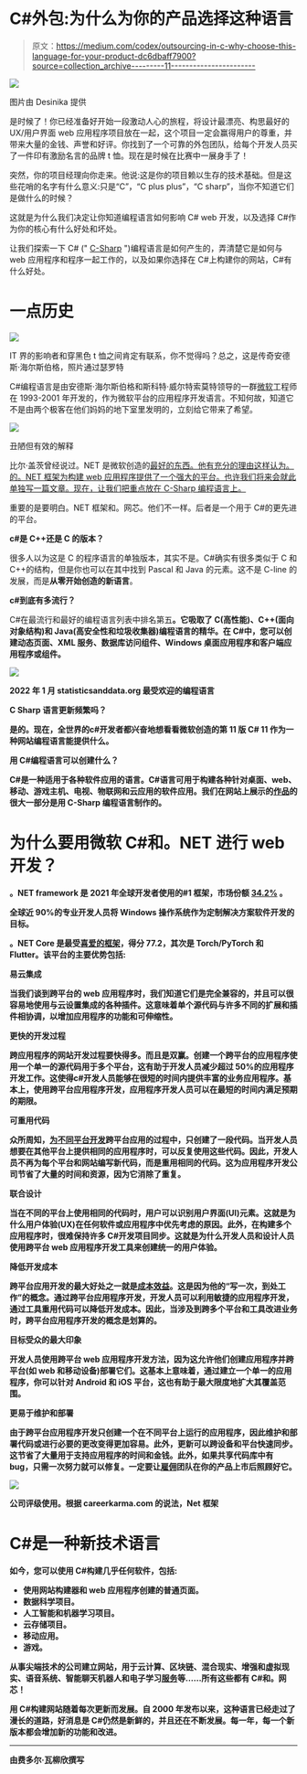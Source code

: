# C#外包:为什么为你的产品选择这种语言

> 原文：<https://medium.com/codex/outsourcing-in-c-why-choose-this-language-for-your-product-dc6dbaff7900?source=collection_archive---------11----------------------->

![](img/1e8018028ba56b1d9da4db1a4eaacaf9.png)

图片由 Desinika 提供

是时候了！你已经准备好开始一段激动人心的旅程，将设计最漂亮、构思最好的 UX/用户界面 web 应用程序项目放在一起，这个项目一定会赢得用户的尊重，并带来大量的金钱、声誉和好评。你找到了一个可靠的外包团队，给每个开发人员买了一件印有激励名言的品牌 t 恤。现在是时候在比赛中一展身手了！

突然，你的项目经理向你走来。他说:这是你的项目赖以生存的技术基础。但是这些花哨的名字有什么意义:只是“C”，“C plus plus”，“C sharp”，当你不知道它们是做什么的时候？

这就是为什么我们决定让你知道编程语言如何影响 C# web 开发，以及选择 C#作为你的核心有什么好处和坏处。

让我们探索一下 C# (" [C-Sharp](https://shakuro.com/c-sharp) ")编程语言是如何产生的，弄清楚它是如何与 web 应用程序和程序一起工作的，以及如果你选择在 C#上构建你的网站，C#有什么好处。

# 一点历史

![](img/b30c517be759bd0217680a429a16ef43.png)

IT 界的影响者和穿黑色 t 恤之间肯定有联系，你不觉得吗？总之，这是传奇安德斯·海尔斯伯格，照片通过瑟罗特

C#编程语言是由安德斯·海尔斯伯格和斯科特·威尔特索莫特领导的一群[微软](https://devblogs.microsoft.com/dotnet/welcome-to-csharp-10/)工程师在 1993-2001 年开发的，作为微软平台的应用程序开发语言。不知何故，知道它不是由两个极客在他们妈妈的地下室里发明的，立刻给它带来了希望。

![](img/8a12f8c9696c7724a30f96ef6fd3bc4a.png)

丑陋但有效的解释

比尔·盖茨曾经说过。NET 是微软创造的[最好的东西。他有充分的理由这样认为。的。NET 框架为构建 web 应用程序提供了一个强大的平台。也许我们将来会就此单独写一篇文章。现在，让我们把重点放在 C-Sharp 编程语言上。](https://visualstudiomagazine.com/articles/2022/02/16/birth-of-net.aspx)

重要的是要明白。NET 框架和。网芯。他们不一样。后者是一个用于 C#的更先进的平台。

**c#是 C++还是 C 的版本？**

很多人以为这是 C 的程序语言的单独版本，其实不是。C#确实有很多类似于 C 和 C++的结构，但是你也可以在其中找到 Pascal 和 Java 的元素。这不是 C-line 的发展，而是**从零开始创造的新语言**。

**c#到底有多流行？**

C#在最流行和最好的编程语言列表中排名第五[](https://statisticsanddata.org/data/the-most-popular-programming-languages-1965-2022-new-update/)**。它吸取了 C(高性能)、C++(面向对象结构)和 Java(高安全性和垃圾收集器)编程语言的精华。在 C#中，您可以创建动态页面、XML 服务、数据库访问组件、Windows 桌面应用程序和客户端应用程序或组件。**

**![](img/b66fab672743d9868d0122230a629e5e.png)**

**2022 年 1 月 statisticsanddata.org 最受欢迎的编程语言**

****C Sharp 语言更新频繁吗？****

**是的。现在，全世界的с#开发者都兴奋地想看看微软创造的第 11 版 C# 11 作为一种网站编程语言能提供什么。**

****用 C#编程语言可以创建什么？****

**C#是一种适用于各种软件应用的语言。C#语言可用于构建各种针对桌面、web、移动、游戏主机、电视、物联网和云应用的软件应用。我们在网站上展示的[作品](https://shakuro.com/works)的很大一部分是用 C-Sharp 编程语言制作的。**

# **为什么要用微软 C#和。NET 进行 web 开发？**

**。NET framework 是 2021 年全球开发者使用的#1 框架，市场份额 [34.2%](https://www.statista.com/statistics/793840/worldwide-developer-survey-most-used-frameworks/) 。**

**全球近 90%的专业开发人员将 Windows 操作系统作为定制解决方案软件开发的目标。**

**。NET Core 是最受[喜爱的框架](https://visualstudiomagazine.com/articles/2021/08/03/so-survey-2021.aspx)，得分 77.2，其次是 Torch/PyTorch 和 Flutter。该平台的主要优势包括:**

****易云集成****

**当我们谈到跨平台的 web 应用程序时，我们知道它们是完全兼容的，并且可以很容易地使用与云设置集成的各种插件。这意味着单个源代码与许多不同的扩展和插件相协调，以增加应用程序的功能和可伸缩性。**

****更快的开发过程****

**跨应用程序的网站开发过程要快得多。而且是双赢。创建一个跨平台的应用程序使用一个单一的源代码用于多个平台，这有助于开发人员减少超过 50%的应用程序开发工作。这使得с#开发人员能够在很短的时间内提供丰富的业务应用程序。基本上，使用跨平台应用程序开发，应用程序开发人员可以在最短的时间内满足预期的期限。**

****可重用代码****

**众所周知，[为不同平台开发](https://shakuro.com/blog/interview-with-a-back-end-developer-what-makes-a-good-code)跨平台应用的过程中，只创建了一段代码。当开发人员想要在其他平台上提供相同的应用程序时，可以反复使用这些代码。因此，开发人员不再为每个平台和网站编写新代码，而是重用相同的代码。这为应用程序开发公司节省了大量的时间和资源，因为它消除了重复。**

****联合设计****

**当在不同的平台上使用相同的代码时，用户可以识别用户界面(UI)元素。这就是为什么用户体验(UX)在任何软件或应用程序中优先考虑的原因。此外，在构建多个应用程序时，很难保持许多 C#开发项目同步。这就是为什么开发人员和设计人员使用跨平台 web 应用程序开发工具来创建统一的用户体验。**

****降低开发成本****

**跨平台应用开发的最大好处之一就是[成本效益](https://shakuro.com/project-calculator)。这是因为他的“写一次，到处工作”的概念。通过跨平台应用程序开发，开发人员可以利用敏捷的应用程序开发，通过工具重用代码可以降低开发成本。因此，当涉及到跨多个平台和工具改进业务时，跨平台应用程序开发的概念是划算的。**

****目标受众的最大印象****

**开发人员使用跨平台 web 应用程序开发方法，因为这允许他们创建应用程序并跨平台(如 web 和移动设备)部署它们。这基本上意味着，通过建立一个单一的应用程序，你可以针对 Android 和 iOS 平台，这也有助于最大限度地扩大其覆盖范围。**

****更易于维护和部署****

**由于跨平台应用程序开发只创建一个在不同平台上运行的应用程序，因此维护和部署代码或进行必要的更改变得更加容易。此外，更新可以跨设备和平台快速同步。这节省了大量用于支持应用程序的时间和金钱。此外，如果共享代码库中有 bug，只需一次努力就可以修复。一定要让[雇佣](https://shakuro.com/wordpress)团队在你的产品上市后照顾好它。**

**![](img/cd870a6dc3325761a9bea0a320e512e5.png)**

**公司评级使用。根据 careerkarma.com 的说法，Net 框架**

# **C#是一种新技术语言**

**如今，您可以使用 C#构建几乎任何软件，包括:**

*   **使用网站构建器和 web 应用程序创建的普通页面。**
*   **数据科学项目。**
*   **人工智能和机器学习项目。**
*   **云存储项目。**
*   **移动应用。**
*   **游戏。**

**从事尖端技术的公司建立网站，用于云计算、区块链、混合现实、增强和虚拟现实、语音系统、智能聊天机器人和电子学习[服务](https://shakuro.com/works)等……所有这些都有 C#和。网芯！**

**用 C#构建网站随着每次更新而发展。自 2000 年发布以来，这种语言已经走过了漫长的道路，好消息是 C#仍然是新鲜的，并且还在不断发展。每一年，每一个新版本都会增加新的功能和改进。**

******

**由费多尔·瓦柳欣撰写**